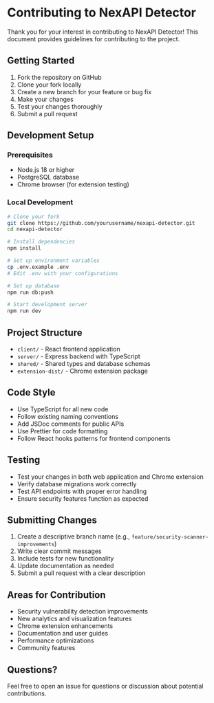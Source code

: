 # Contributing to NexAPI Detector

Thank you for your interest in contributing to NexAPI Detector! This document provides guidelines for contributing to the project.

## Getting Started

1. Fork the repository on GitHub
2. Clone your fork locally
3. Create a new branch for your feature or bug fix
4. Make your changes
5. Test your changes thoroughly
6. Submit a pull request

## Development Setup

### Prerequisites
- Node.js 18 or higher
- PostgreSQL database
- Chrome browser (for extension testing)

### Local Development
```bash
# Clone your fork
git clone https://github.com/yourusername/nexapi-detector.git
cd nexapi-detector

# Install dependencies
npm install

# Set up environment variables
cp .env.example .env
# Edit .env with your configurations

# Set up database
npm run db:push

# Start development server
npm run dev
```

## Project Structure

- `client/` - React frontend application
- `server/` - Express backend with TypeScript
- `shared/` - Shared types and database schemas
- `extension-dist/` - Chrome extension package

## Code Style

- Use TypeScript for all new code
- Follow existing naming conventions
- Add JSDoc comments for public APIs
- Use Prettier for code formatting
- Follow React hooks patterns for frontend components

## Testing

- Test your changes in both web application and Chrome extension
- Verify database migrations work correctly
- Test API endpoints with proper error handling
- Ensure security features function as expected

## Submitting Changes

1. Create a descriptive branch name (e.g., `feature/security-scanner-improvements`)
2. Write clear commit messages
3. Include tests for new functionality
4. Update documentation as needed
5. Submit a pull request with a clear description

## Areas for Contribution

- Security vulnerability detection improvements
- New analytics and visualization features
- Chrome extension enhancements
- Documentation and user guides
- Performance optimizations
- Community features

## Questions?

Feel free to open an issue for questions or discussion about potential contributions.